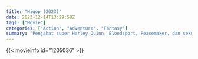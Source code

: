 ```yaml
---
title: "Higop (2023)"
date: 2023-12-14T13:29:58Z
tags: ["Movie"]
categories: ["Action", "Adventure", "Fantasy"]
summary: "Penjahat super Harley Quinn, Bloodsport, Peacemaker, dan sekumpulan penjahat brutal dari penjara Belle Reve bergabung dengan Task Force X mereka ditugaskan secara rahasia di pulau Corto Maltese yang terpencil dan dipenuhi musuh."
---
```


<mux-player stream-type="on-demand"
src="https://kp3d-my.sharepoint.com/personal/ryoo_kp3d_onmicrosoft_com/_layouts/15/download.aspx?share=EUezzylnudtNtjac6o7-cUgBrjM5V3Rdmafb1i0Lu6AzWQ" prefer-playback="mse" controls>

</mux-player>

{{< movieinfo id="1205036" >}}

<script src="https://cdn.jsdelivr.net/npm/@mux/mux-player"></script>

 <script type="application/ld+json ">
{
"@context": "https://schema.org/",
"@type": "VideoObject",
"name": "Higop (2023)",
"contentUrl": "https://stream.mux.com/02N1KO26BX1F6V1dTolKfIZSIdJDxjtRgB95WEj6OAH4.m3u8",
"thumbnailUrl": "https://www.themoviedb.org/t/p/original/AeOUn2OHWYyed7CytLyaOBoKAOB.jpg?width=314&fit_mode=preserve&time=25",
"uploadDate": "2023-12-14T13:29:58Z",
}

</script>